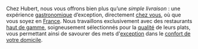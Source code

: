 Chez <span class="text-xl">Hubert</span>, nous vous offrons bien plus qu’une *simple livraison* : une expérience <u class="decoration-primary">gastronomique</u> d’exception, directement <u class="decoration-primary">chez vous</u>, où que vous soyez en <u class="decoration-primary">France</u>. Nous travaillons exclusivement avec des restaurants <u class="decoration-primary">haut de gamme</u>, soigneusement sélectionnés pour la <u class="decoration-primary">qualité</u> de leurs plats, vous permettant ainsi de savourer des mets d'<u class="decoration-primary">exception</u> dans le <u class="decoration-primary">confort de votre domicile</u>.
